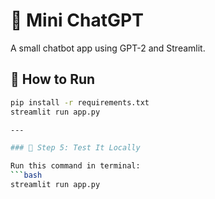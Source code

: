 # 🧠 Mini ChatGPT

A small chatbot app using GPT-2 and Streamlit.

## 🚀 How to Run

```bash
pip install -r requirements.txt
streamlit run app.py

---

### 🔹 Step 5: Test It Locally

Run this command in terminal:
```bash
streamlit run app.py
